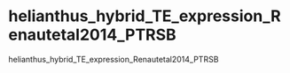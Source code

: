 helianthus_hybrid_TE_expression_Renautetal2014_PTRSB
====================================================

helianthus_hybrid_TE_expression_Renautetal2014_PTRSB
